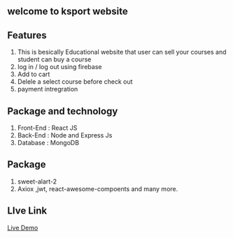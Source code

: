 ## welcome to ksport website

## Features 
1. This is besically Educational website that user can sell your courses and student can buy a course
2. log in / log out using firebase 
3. Add to cart 
4. Delele a select course before check out
5. payment intregration 


## Package and technology 
1. Front-End : React JS
2. Back-End : Node and Express Js
3. Database : MongoDB

## Package 
1. sweet-alart-2
2. Axiox ,jwt, react-awesome-compoents and many more.


## LIve Link 

[Live Demo](https://k-sports-87416.web.app)
